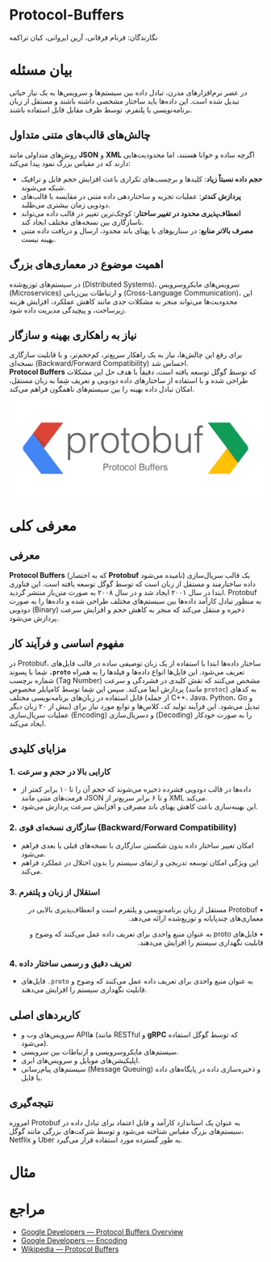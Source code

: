# Protocol-Buffers

نگارندگان: فرنام فرقانی، آرین ایروانی، کیان تراکمه

# بیان مسئله

در عصر نرم‌افزارهای مدرن، تبادل داده بین سیستم‌ها و سرویس‌ها به یک نیاز حیاتی تبدیل شده است. این داده‌ها باید ساختار مشخصی داشته باشند و مستقل از زبان برنامه‌نویسی یا پلتفرم، توسط طرف مقابل قابل استفاده باشند.  

## چالش‌های قالب‌های متنی متداول

روش‌های متداولی مانند **JSON** و **XML** اگرچه ساده و خوانا هستند، اما محدودیت‌هایی دارند که در مقیاس بزرگ نمود پیدا می‌کند:

- **حجم داده نسبتاً زیاد**: کلیدها و برچسب‌های تکراری باعث افزایش حجم فایل و ترافیک شبکه می‌شوند.
- **پردازش کندتر**: عملیات تجزیه و ساختاردهی داده متنی در مقایسه با قالب‌های دودویی زمان بیشتری می‌طلبد.
- **انعطاف‌پذیری محدود در تغییر ساختار**: کوچک‌ترین تغییر در قالب داده می‌تواند ناسازگاری بین نسخه‌های مختلف ایجاد کند.
- **مصرف بالاتر منابع**: در سناریوهای با پهنای باند محدود، ارسال و دریافت داده متنی بهینه نیست.

## اهمیت موضوع در معماری‌های بزرگ

در سیستم‌های توزیع‌شده (Distributed Systems)، سرویس‌های مایکروسرویس (Microservices) و ارتباطات بین‌زبانی (Cross-Language Communication)، این محدودیت‌ها می‌تواند منجر به مشکلات جدی مانند کاهش عملکرد، افزایش هزینه زیرساخت، و پیچیدگی مدیریت داده شود.

## نیاز به راهکاری بهینه و سازگار

برای رفع این چالش‌ها، نیاز به یک راهکار سریع‌تر، کم‌حجم‌تر، و با قابلیت سازگاری نسخه‌ای (Backward/Forward Compatibility) احساس شد.  
**Protocol Buffers** که توسط گوگل توسعه یافته است، دقیقاً با هدف حل این مشکلات طراحی شده و با استفاده از ساختارهای داده دودویی و تعریف شِما به زبان مستقل، امکان تبادل داده بهینه را بین سیستم‌های ناهمگون فراهم می‌کند.

![img.png](assets/protobuf.png)

# معرفی کلی

## معرفی
**Protocol Buffers** (که به اختصار **Protobuf** نامیده می‌شود) یک قالب سریال‌سازی داده ساختارمند و مستقل از زبان است که توسط گوگل توسعه یافته است. این فناوری ابتدا در سال ۲۰۰۱ ایجاد شد و در سال ۲۰۰۸ به صورت متن‌باز منتشر گردید. Protobuf به منظور تبادل کارآمد داده‌ها بین سیستم‌های مختلف طراحی شده و داده‌ها را به صورت دودویی (Binary) ذخیره و منتقل می‌کند که منجر به کاهش حجم و افزایش سرعت پردازش می‌شود.

## مفهوم اساسی و فرآیند کار
در Protobuf، ساختار داده‌ها ابتدا با استفاده از یک زبان توصیفی ساده در قالب فایل‌های شِما با پسوند **`.proto`** تعریف می‌شود. این فایل‌ها انواع داده‌ها و فیلدها را به همراه شماره برچسب (Tag Number) مشخص می‌کنند که نقش کلیدی در فشردگی و سرعت پردازش ایفا می‌کند. سپس این شِما توسط کامپایلر مخصوص (مانند `protoc`) به کدهای قابل استفاده در زبان‌های برنامه‌نویسی مختلف (از جمله C++، Java، Python، Go و بیش از ۲۰ زبان دیگر) تبدیل می‌شود. این فرآیند تولید کد، کلاس‌ها و توابع مورد نیاز برای عملیات سریال‌سازی (Encoding) و دسریال‌سازی (Decoding) را به صورت خودکار ایجاد می‌کند.

## مزایای کلیدی

### 1. کارایی بالا در حجم و سرعت
- داده‌ها در قالب دودویی فشرده ذخیره می‌شوند که حجم آن را تا ۱۰ برابر کمتر از فرمت‌های متنی مانند JSON و تا ۶ برابر سریع‌تر از XML می‌کند.
- این بهینه‌سازی باعث کاهش پهنای باند مصرفی و افزایش سرعت پردازش می‌شود.

### 2. سازگاری نسخه‌ای قوی (Backward/Forward Compatibility)
- امکان تغییر ساختار داده بدون شکستن سازگاری با نسخه‌های قبلی یا بعدی فراهم می‌شود.
- این ویژگی امکان توسعه تدریجی و ارتقای سیستم را بدون اختلال در عملکرد فراهم می‌کند.

### 3. استقلال از زبان و پلتفرم
<div dir="rtl">

• Protobuf مستقل از زبان برنامه‌نویسی و پلتفرم است و انعطاف‌پذیری بالایی در معماری‌های چندپایانه و توزیع‌شده ارائه می‌دهد.

• فایل‌های proto به عنوان منبع واحدی برای تعریف داده عمل می‌کنند که وضوح و قابلیت نگهداری سیستم را افزایش می‌دهند.

</div>

### 4. تعریف دقیق و رسمی ساختار داده
- فایل‌های `.proto` به عنوان منبع واحدی برای تعریف داده عمل می‌کنند که وضوح و قابلیت نگهداری سیستم را افزایش می‌دهند.

## کاربردهای اصلی
- سرویس‌های وب و APIها (مانند RESTful و **gRPC** که توسط گوگل استفاده می‌شود).
- سیستم‌های مایکروسرویسی و ارتباطات بین سرویسی.
- اپلیکیشن‌های موبایل و سرویس‌های ابری.
- سیستم‌های پیام‌رسانی (Message Queuing) و ذخیره‌سازی داده در پایگاه‌های داده یا فایل.

## نتیجه‌گیری
امروزه Protobuf به عنوان یک استاندارد کارآمد و قابل اعتماد برای تبادل داده در سیستم‌های بزرگ مقیاس شناخته می‌شود و توسط شرکت‌های بزرگی مانند گوگل، Netflix و Uber به طور گسترده مورد استفاده قرار می‌گیرد.




# مثال



# مراجع

* [Google Developers — Protocol Buffers Overview](https://developers.google.com/protocol-buffers/docs/overview)
* [Google Developers — Encoding](https://developers.google.com/protocol-buffers/docs/encoding)
* [Wikipedia — Protocol Buffers](https://en.wikipedia.org/wiki/Protocol_Buffers)

